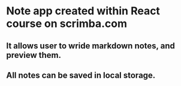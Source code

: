 # Note app created within React course on scrimba.com
## It allows user to wride markdown notes, and preview them.
## All notes can be saved in local storage.
